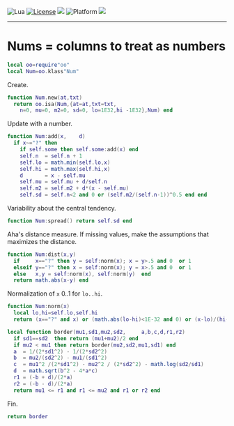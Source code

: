 
<img alt="Lua" src="https://img.shields.io/badge/lua-v5.4-blue">&nbsp;<a 
href="https://github.com/timm/keys/blob/master/LICENSE.md"><img
alt="License" src="https://img.shields.io/badge/license-unlicense-red"></a> <img
src="https://img.shields.io/badge/purpose-ai%20,%20se-blueviolet"> <img
alt="Platform" src="https://img.shields.io/badge/platform-osx%20,%20linux-lightgrey"> <a
href="https://github.com/timm/keys/actions"><img
src="https://github.com/timm/keys/actions/workflows/unit-test.yml/badge.svg"></a>

<hr>

# Nums = columns to treat as numbers

```lua
local oo=require"oo"
local Num=oo.klass"Num"
```
Create.

```lua
function Num.new(at,txt) 
  return oo.isa(Num,{at=at,txt=txt, 
    n=0, mu=0, m2=0, sd=0, lo=1E32,hi -1E32},Num) end
```
Update with a number.

```lua
function Num:add(x,    d)
  if x~="?" then
    if self.some then self.some:add(x) end
    self.n  = self.n + 1
    self.lo = math.min(self.lo,x)
    self.hi = math.max(self.hi,x) 
    d       = x - self.mu
    self.mu = self.mu + d/self.n
    self.m2 = self.m2 + d*(x - self.mu)
    self.sd = self.n<2 and 0 or (self.m2/(self.n-1))^0.5 end end
```
Variability about the central tendency.

```lua
function Num:spread() return self.sd end
```
Aha's distance measure. If missing values, make the assumptions
that maximizes the distance.

```lua
function Num:dist(x,y)
  if     x=="?" then y = self:norm(x); x = y>.5 and 0  or 1
  elseif y=="?" then x = self:norm(x); y = x>.5 and 0  or 1
  else   x,y = self:norm(x), self:norm(y)  end
  return math.abs(x-y) end
```
Normalization of `x` 0..1 for `lo..hi`.

```lua
function Num:norm(x)
  local lo,hi=self.lo,self.hi
  return (x=="?" and x) or (math.abs(lo-hi)<1E-32 and 0) or (x-lo)/(hi-lo) end  

local function border(mu1,sd1,mu2,sd2,     a,b,c,d,r1,r2)
  if sd1==sd2  then return (mu1+mu2)/2 end
  if mu2 < mu1 then return border(mu2,sd2,mu1,sd1) end
  a  = 1/(2*sd1^2) - 1/(2*sd2^2)
  b  = mu2/(sd2^2) - mu1/(sd1^2)
  c  = mu1^2 /(2*sd1^2) - mu2^2 / (2*sd2^2) - math.log(sd2/sd1)
  d  = math.sqrt(b^2 - 4*a*c)
  r1 = (-b + d)/(2*a)
  r2 = (-b - d)/(2*a)
  return mu1 <= r1 and r1 <= mu2 and r1 or r2 end
```
Fin.

```lua
return border

```
